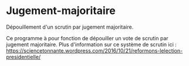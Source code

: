 # Jugement-majoritaire
Dépouillement d'un scrutin par jugement majoritaire.

Ce programme à pour fonction de dépouiller un vote de scrutin par jugement majoritaire.
Plus d'information sur ce système de scrutin ici : 
https://sciencetonnante.wordpress.com/2016/10/21/reformons-lelection-presidentielle/
